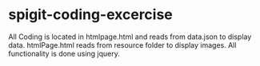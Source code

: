 # spigit-coding-excercise
All Coding is located in htmlpage.html and reads from data.json to display data.
htmlPage.html reads from resource folder to display images.
All functionality is done using jquery.
